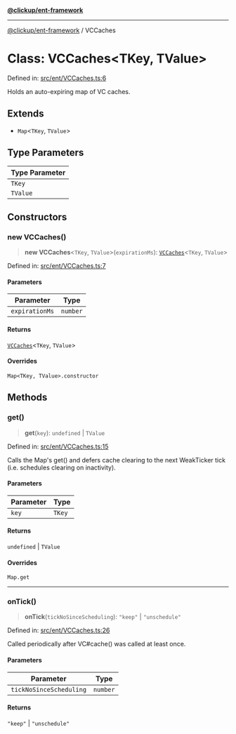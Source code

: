 [**@clickup/ent-framework**](../README.md)

***

[@clickup/ent-framework](../globals.md) / VCCaches

# Class: VCCaches\<TKey, TValue\>

Defined in: [src/ent/VCCaches.ts:6](https://github.com/clickup/ent-framework/blob/master/src/ent/VCCaches.ts#L6)

Holds an auto-expiring map of VC caches.

## Extends

- `Map`\<`TKey`, `TValue`\>

## Type Parameters

| Type Parameter |
| ------ |
| `TKey` |
| `TValue` |

## Constructors

### new VCCaches()

> **new VCCaches**\<`TKey`, `TValue`\>(`expirationMs`): [`VCCaches`](VCCaches.md)\<`TKey`, `TValue`\>

Defined in: [src/ent/VCCaches.ts:7](https://github.com/clickup/ent-framework/blob/master/src/ent/VCCaches.ts#L7)

#### Parameters

| Parameter | Type |
| ------ | ------ |
| `expirationMs` | `number` |

#### Returns

[`VCCaches`](VCCaches.md)\<`TKey`, `TValue`\>

#### Overrides

`Map<TKey, TValue>.constructor`

## Methods

### get()

> **get**(`key`): `undefined` \| `TValue`

Defined in: [src/ent/VCCaches.ts:15](https://github.com/clickup/ent-framework/blob/master/src/ent/VCCaches.ts#L15)

Calls the Map's get() and defers cache clearing to the next WeakTicker
tick (i.e. schedules clearing on inactivity).

#### Parameters

| Parameter | Type |
| ------ | ------ |
| `key` | `TKey` |

#### Returns

`undefined` \| `TValue`

#### Overrides

`Map.get`

***

### onTick()

> **onTick**(`tickNoSinceScheduling`): `"keep"` \| `"unschedule"`

Defined in: [src/ent/VCCaches.ts:26](https://github.com/clickup/ent-framework/blob/master/src/ent/VCCaches.ts#L26)

Called periodically after VC#cache() was called at least once.

#### Parameters

| Parameter | Type |
| ------ | ------ |
| `tickNoSinceScheduling` | `number` |

#### Returns

`"keep"` \| `"unschedule"`
